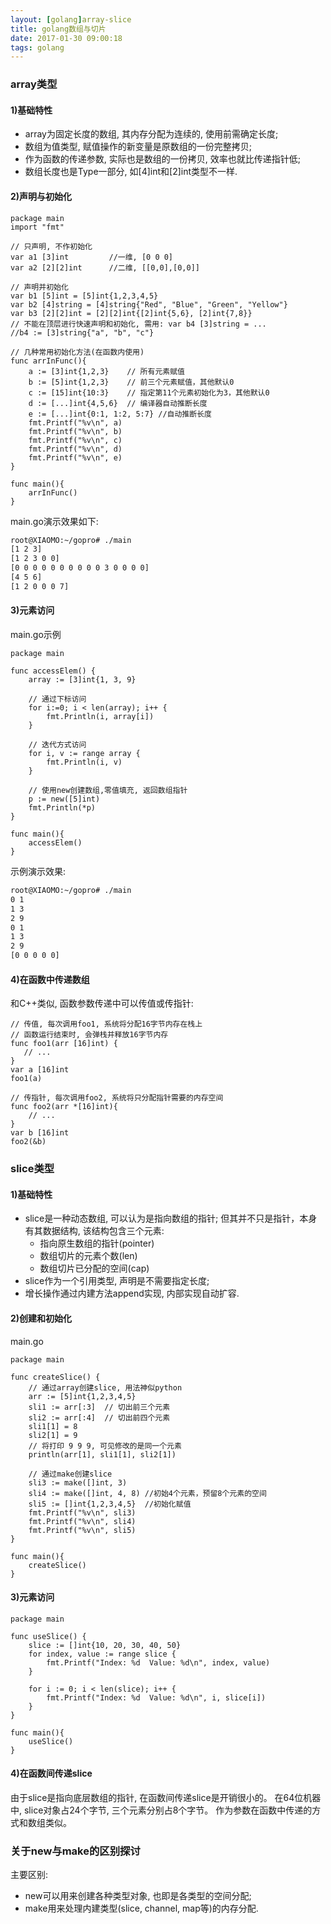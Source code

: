 ```yaml
---
layout: [golang]array-slice
title: golang数组与切片
date: 2017-01-30 09:00:18
tags: golang
---
```


### array类型
#### 1)基础特性
- array为固定长度的数组, 其内存分配为连续的, 使用前需确定长度;
- 数组为值类型, 赋值操作的新变量是原数组的一份完整拷贝;
- 作为函数的传递参数, 实际也是数组的一份拷贝, 效率也就比传递指针低;
- 数组长度也是Type一部分, 如[4]int和[2]int类型不一样.

<!--more-->

#### 2)声明与初始化
```golang
package main
import "fmt"

// 只声明, 不作初始化
var a1 [3]int         //一维, [0 0 0]
var a2 [2][2]int      //二维, [[0,0],[0,0]]

// 声明并初始化
var b1 [5]int = [5]int{1,2,3,4,5}
var b2 [4]string = [4]string{"Red", "Blue", "Green", "Yellow"}
var b3 [2][2]int = [2][2]int{[2]int{5,6}, [2]int{7,8}}
// 不能在顶层进行快速声明和初始化, 需用: var b4 [3]string = ...
//b4 := [3]string{"a", "b", "c"}

// 几种常用初始化方法(在函数内使用)
func arrInFunc(){
    a := [3]int{1,2,3}    // 所有元素赋值
    b := [5]int{1,2,3}    // 前三个元素赋值，其他默认0
    c := [15]int{10:3}    // 指定第11个元素初始化为3，其他默认0
    d := [...]int{4,5,6}  // 编译器自动推断长度
    e := [...]int{0:1, 1:2, 5:7} //自动推断长度
    fmt.Printf("%v\n", a)
    fmt.Printf("%v\n", b)
    fmt.Printf("%v\n", c)
    fmt.Printf("%v\n", d)
    fmt.Printf("%v\n", e)
}

func main(){
    arrInFunc()
}
```
main.go演示效果如下:
```bash
root@XIAOMO:~/gopro# ./main
[1 2 3]
[1 2 3 0 0]
[0 0 0 0 0 0 0 0 0 0 3 0 0 0 0]
[4 5 6]
[1 2 0 0 0 7]
```

#### 3)元素访问
main.go示例
```golang
package main

func accessElem() {
    array := [3]int{1, 3, 9}

    // 通过下标访问
    for i:=0; i < len(array); i++ {
        fmt.Println(i, array[i])
    }

    // 迭代方式访问
    for i, v := range array {
        fmt.Println(i, v)
    }

    // 使用new创建数组,零值填充, 返回数组指针
    p := new([5]int)
    fmt.Println(*p)
}

func main(){
    accessElem()
}
```

示例演示效果:
```bash
root@XIAOMO:~/gopro# ./main
0 1
1 3
2 9
0 1
1 3
2 9
[0 0 0 0 0]
```

#### 4)在函数中传递数组
和C++类似, 函数参数传递中可以传值或传指针:

```golang
// 传值, 每次调用foo1, 系统将分配16字节内存在栈上
// 函数运行结束时, 会弹栈并释放16字节内存
func foo1(arr [16]int) {
   // ...
}
var a [16]int
foo1(a)

// 传指针, 每次调用foo2, 系统将只分配指针需要的内存空间
func foo2(arr *[16]int){
    // ...
}
var b [16]int
foo2(&b)
```

### slice类型
#### 1)基础特性
+ slice是一种动态数组, 可以认为是指向数组的指针; 但其并不只是指针，本身有其数据结构, 该结构包含三个元素:
    - 指向原生数组的指针(pointer)
    - 数组切片的元素个数(len)
    - 数组切片已分配的空间(cap)
+ slice作为一个引用类型, 声明是不需要指定长度;
+ 增长操作通过内建方法append实现, 内部实现自动扩容.

#### 2)创建和初始化
main.go
```golang
package main

func createSlice() {
    // 通过array创建slice, 用法神似python
    arr := [5]int{1,2,3,4,5}
    sli1 := arr[:3]  // 切出前三个元素
    sli2 := arr[:4]  // 切出前四个元素
    sli1[1] = 8
    sli2[1] = 9
    // 将打印 9 9 9, 可见修改的是同一个元素
    println(arr[1], sli1[1], sli2[1])

    // 通过make创建slice
    sli3 := make([]int, 3)
    sli4 := make([]int, 4, 8) //初始4个元素，预留8个元素的空间
    sli5 := []int{1,2,3,4,5}  //初始化赋值
    fmt.Printf("%v\n", sli3)
    fmt.Printf("%v\n", sli4)
    fmt.Printf("%v\n", sli5)
}

func main(){
    createSlice()
}
```
#### 3)元素访问
```golang
package main

func useSlice() {
    slice := []int{10, 20, 30, 40, 50}
    for index, value := range slice {
        fmt.Printf("Index: %d  Value: %d\n", index, value)
    }

    for i := 0; i < len(slice); i++ {
        fmt.Printf("Index: %d  Value: %d\n", i, slice[i])
    }
}

func main(){
    useSlice()
}
```
#### 4)在函数间传递slice
由于slice是指向底层数组的指针, 在函数间传递slice是开销很小的。
在64位机器中, slice对象占24个字节, 三个元素分别占8个字节。
作为参数在函数中传递的方式和数组类似。

### 关于new与make的区别探讨
主要区别:

- new可以用来创建各种类型对象, 也即是各类型的空间分配;
- make用来处理内建类型(slice, channel, map等)的内存分配.
